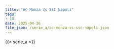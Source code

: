 ```yaml
---
title: "AC Monza Vs SSC Napoli"
tags:
- 18
date: 2025-04-26
file_json: /serie_a/ac-monza-vs-ssc-napoli.json
---
```


{{< serie_a >}}
